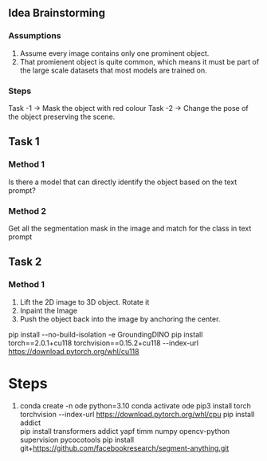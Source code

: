 ## Idea Brainstorming

### Assumptions

1. Assume every image contains only one prominent object.
2. That promienent object is quite common, which means it must be part of the large scale datasets that most models are trained on.

### Steps
Task -1 -> Mask the object with red colour
Task -2 -> Change the pose of the object preserving the scene.

## Task 1

### Method 1 

Is there a model that can directly identify the object based on the text prompt?

### Method 2

Get all the segmentation mask in the image and match for the class in text prompt

## Task 2

### Method 1
1. Lift the 2D image to 3D object. Rotate it
2. Inpaint the Image
3. Push the object back into the image by anchoring the center.


pip install --no-build-isolation -e GroundingDINO
pip install torch==2.0.1+cu118 torchvision==0.15.2+cu118 --index-url https://download.pytorch.org/whl/cu118




# Steps
1. conda create -n ode python=3.10
conda activate ode 
pip3 install torch torchvision --index-url https://download.pytorch.org/whl/cpu
 pip install addict  
 pip install transformers 
 addict
yapf
timm
numpy
opencv-python
supervision
pycocotools
pip install git+https://github.com/facebookresearch/segment-anything.git
